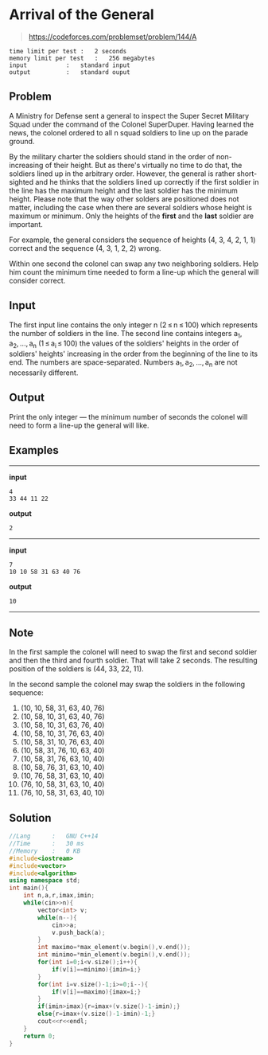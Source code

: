 # Arrival of the General

> https://codeforces.com/problemset/problem/144/A

```
time limit per test	:	2 seconds
memory limit per test	:	256 megabytes
input			:	standard input
output			:	standard ouput
```

## Problem

A Ministry for Defense sent a general to inspect the Super Secret Military Squad under the command of the Colonel SuperDuper. Having learned the news, the colonel ordered to all n squad soldiers to line up on the parade ground.

By the military charter the soldiers should stand in the order of non-increasing of their height. But as there's virtually no time to do that, the soldiers lined up in the arbitrary order. However, the general is rather short-sighted and he thinks that the soldiers lined up correctly if the first soldier in the line has the maximum height and the last soldier has the minimum height. Please note that the way other solders are positioned does not matter, including the case when there are several soldiers whose height is maximum or minimum. Only the heights of the **first** and the **last** soldier are important.

For example, the general considers the sequence of heights (4, 3, 4, 2, 1, 1) correct and the sequence (4, 3, 1, 2, 2) wrong.

Within one second the colonel can swap any two neighboring soldiers. Help him count the minimum time needed to form a line-up which the general will consider correct.

## Input

The first input line contains the only integer n (2 ≤ n ≤ 100) which represents the number of soldiers in the line. The second line contains integers a<sub>1</sub>, a<sub>2</sub>, ..., a<sub>n</sub> (1 ≤ a<sub>i</sub> ≤ 100) the values of the soldiers' heights in the order of soldiers' heights' increasing in the order from the beginning of the line to its end. The numbers are space-separated. Numbers a<sub>1</sub>, a<sub>2</sub>, ..., a<sub>n</sub> are not necessarily different.

## Output

Print the only integer — the minimum number of seconds the colonel will need to form a line-up the general will like.

## Examples

---
**input**
```
4
33 44 11 22
```
**output**
```
2
```
---
**input**
```
7
10 10 58 31 63 40 76
```
**output**
```
10
```
---

## Note

In the first sample the colonel will need to swap the first and second soldier and then the third and fourth soldier. That will take 2 seconds. The resulting position of the soldiers is (44, 33, 22, 11).

In the second sample the colonel may swap the soldiers in the following sequence:

1. (10, 10, 58, 31, 63, 40, 76)
2. (10, 58, 10, 31, 63, 40, 76)
3. (10, 58, 10, 31, 63, 76, 40)
4. (10, 58, 10, 31, 76, 63, 40)
5. (10, 58, 31, 10, 76, 63, 40)
6. (10, 58, 31, 76, 10, 63, 40)
7. (10, 58, 31, 76, 63, 10, 40)
8. (10, 58, 76, 31, 63, 10, 40)
9. (10, 76, 58, 31, 63, 10, 40)
10. (76, 10, 58, 31, 63, 10, 40)
11. (76, 10, 58, 31, 63, 40, 10)

## Solution

```c++
//Lang		:	GNU C++14
//Time		:	30 ms
//Memory	:	0 KB
#include<iostream>
#include<vector>
#include<algorithm>
using namespace std;
int main(){
	int n,a,r,imax,imin;
	while(cin>>n){
		vector<int> v;
		while(n--){
			cin>>a;
			v.push_back(a);
		}
		int maximo=*max_element(v.begin(),v.end());
		int minimo=*min_element(v.begin(),v.end());
		for(int i=0;i<v.size();i++){
			if(v[i]==minimo){imin=i;}
		}
		for(int i=v.size()-1;i>=0;i--){
			if(v[i]==maximo){imax=i;}
		}
		if(imin>imax){r=imax+(v.size()-1-imin);}
		else{r=imax+(v.size()-1-imin)-1;}
		cout<<r<<endl;
	}
	return 0;
}
```
